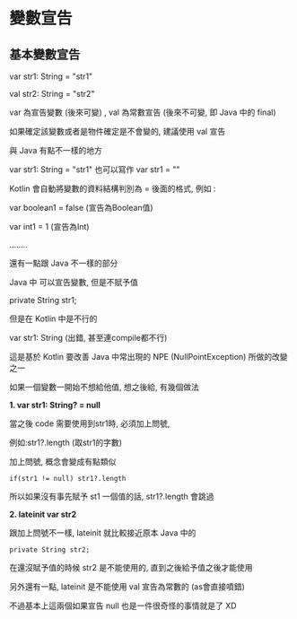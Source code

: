 

變數宣告
=======
基本變數宣告
----------

var str1: String = "str1"

val str2: String = "str2"

var 為宣告變數 (後來可變) , val 為常數宣告 (後來不可變, 即 Java 中的 final)

如果確定該變數或者是物件確定是不會變的, 建議使用 val 宣告

與 Java 有點不一樣的地方

var str1: String = "str1" 也可以寫作 var str1 = ""

Kotlin 會自動將變數的資料結構判別為 = 後面的格式, 例如 :

var boolean1 = false (宣告為Boolean值)

var int1 = 1 (宣告為Int)

........

還有一點跟 Java 不一樣的部分

Java 中 可以宣告變數, 但是不賦予值

private String str1;

但是在 Kotlin 中是不行的

var str1: String     (出錯, 甚至連compile都不行)

這是基於 Kotlin 要改善 Java 中常出現的 NPE (NullPointException) 所做的改變之一

如果一個變數一開始不想給他值, 想之後給, 有幾個做法

**1. var str1: String? = null**

當之後 code 需要使用到str1時, 必須加上問號, 

例如:str1?.length (取str1的字數)

加上問號, 概念會變成有點類似 
```
if(str1 != null) str1?.length
```
所以如果沒有事先賦予 st1 一個值的話, str1?.length 會跳過

**2. lateinit var str2**

跟加上問號不一樣, lateinit 就比較接近原本 Java 中的 
```
private String str2;
```
在還沒賦予值的時候 str2 是不能使用的, 直到之後給予值之後才能使用

另外還有一點, lateinit 是不能使用 val 宣告為常數的 (as會直接噴錯)

不過基本上這兩個如果宣告 null 也是一件很奇怪的事情就是了 XD



